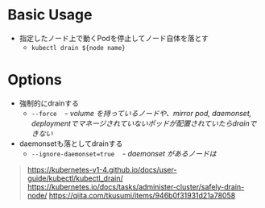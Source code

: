 # Basic Usage

- 指定したノード上で動くPodを停止してノード自体を落とす
  - `kubectl drain ${node name}`

# Options

- 強制的にdrainする
  - `--force`
    - *volume を持っているノードや、mirror pod, daemonset, deploymentでマネージされていないポッドが配置されていたらdrainできない*
- daemonsetも落としてdrainする
  - `--ignore-daemonset=true`
    - *daemonset があるノードは*

> https://kubernetes-v1-4.github.io/docs/user-guide/kubectl/kubectl_drain/
> https://kubernetes.io/docs/tasks/administer-cluster/safely-drain-node/
> https://qiita.com/tkusumi/items/946b0f31931d21a78058
